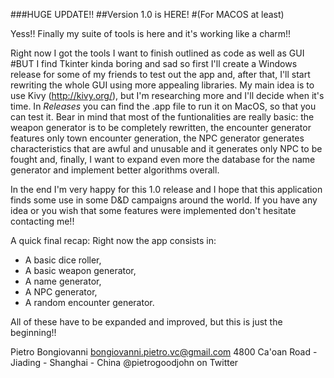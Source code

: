 ###HUGE UPDATE!!
##Version 1.0 is HERE!
#(For MACOS at least)

Yess!! Finally my suite of tools is here and it's working like a charm!!

Right now I got the tools I want to finish outlined as code as well as GUI
#BUT
I find Tkinter kinda boring and sad so first I'll create a Windows release for some of my friends to test out the app and, after that, I'll start rewriting the whole GUI using more appealing libraries.
My main idea is to use Kivy (http://kivy.org/), but I'm researching more and I'll decide when it's time.
In *Releases* you can find the .app file to run it on MacOS, so that you can test it.
Bear in mind that most of the funtionalities are really basic: the weapon generator is to be completely rewritten, the encounter generator features only town encounter generation, the NPC generator generates characteristics that are awful and unusable and it generates only NPC to be fought and, finally, I want to expand even more the database for the name generator and implement better algorithms overall.

In the end I'm very happy for this 1.0 release and I hope that this application finds some use in some D&D campaigns around the world.
If you have any idea or you wish that some features were implemented don't hesitate contacting me!!

A quick final recap:
Right now the app consists in:
- A basic dice roller,
- A basic weapon generator,
- A name generator,
- A NPC generator,
- A random encounter generator.

All of these have to be expanded and improved, but this is just the beginning!!

Pietro Bongiovanni
bongiovanni.pietro.vc@gmail.com
4800 Ca'oan Road - Jiading - Shanghai - China
@pietrogoodjohn on Twitter
